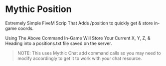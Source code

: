 # Mythic Position
Extremely Simple FiveM Scrip That Adds /position <label> to quickly get & store in-game coords.

Using The Above Command In-Game Will Store Your Current X, Y, Z, & Heading into a positions.txt file saved on the server.

> NOTE: This uses Mythic Chat add command calls so you may need to modify accordingly to get it to work with your chat resource.